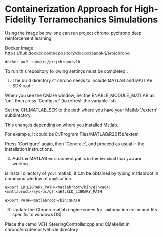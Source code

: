 # Containerization Approach for High-Fidelity Terramechanics Simulations



Using the image below, one can run project chrono, pychrono deep reinforcement learning

Docker Image : https://hub.docker.com/repository/docker/sanskrj/projchrono

`docker pull sanskrj/projchrono:v10`


To run this repository following settings must be completed :
1. The build directory of chrono needs to include MATLAB and MATLAB SDK root :

 When you see the CMake window, 
 Set the ENABLE_MODULE_MATLAB as 'on', then press 'Configure' (to refresh the variable list)
 
 Set the CH_MATLAB_SDK to the path where you have your Matlab '/extern' subdirectory.
 
 This changes depending on where you installed Matlab. 
 
 For example, it could be C:/Program Files/MATLAB/R2015b/extern
 
 Press 'Configure' again, then 'Generate', and proceed as usual in the installation instructions.
 
 2. Add the MATLAB environment paths in the terminal that you are working, 
 
 <matlabroot> is install directory of your matlab, it can be obtained by typing matlabroot in command window of application.
    
`export LD_LIBRARY_PATH=<matlabroot>/bin/glnxa64:<matlabroot>/sys/os/glnxa64:$LD_LIBRARY_PATH`

`export PATH=<matlabroot>/bin:$PATH`

3. Update the Chrono_matlab engine codes for -automation command (its specific to windows OS)
  
  
Place the demo_VEH_SteeringController.cpp and CMakelist in chrono/src/demos/vehicle directory 

